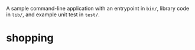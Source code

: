 A sample command-line application with an entrypoint in `bin/`, library code
in `lib/`, and example unit test in `test/`.
# shopping
